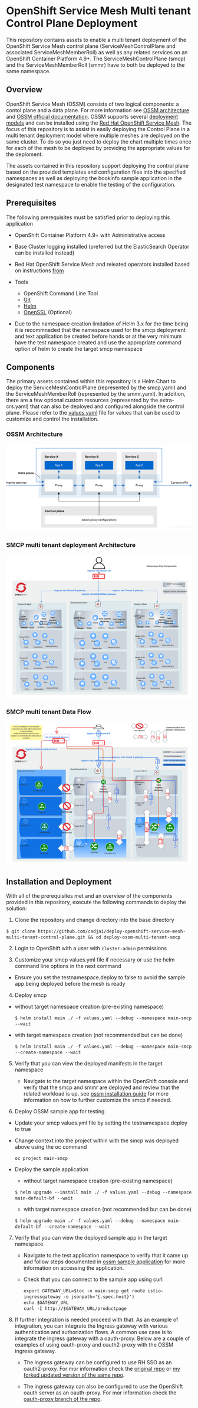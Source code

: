OpenShift Service Mesh Multi tenant Control Plane Deployment
==================================

This repository contains assets to enable a multi tenant deployment of the OpenShift Service Mesh control plane (ServiceMeshControlPlane and associated ServiceMeshMemberRoll) as well as any related services on an OpenShift Container Platform 4.9+. The ServiceMeshControlPlane (smcp) and the ServiceMeshMemberRoll (smmr) have to both be deployed to the same namespace.

## Overview

OpenShift Service Mesh (OSSM) consists of two logical components: a contol plane and a data plane. For more information see [OSSM architecture](https://docs.openshift.com/container-platform/4.11/service_mesh/v2x/ossm-architecture.html) and [OSSM official documentation](https://access.redhat.com/documentation/en-us/openshift_container_platform/4.10/html/service_mesh/index). OSSM supports several [deployment models](https://docs.openshift.com/container-platform/4.11/service_mesh/v2x/ossm-deployment-models.html) and can be installed using the [Red Hat OpenShift Service Mesh](https://docs.openshift.com/container-platform/4.11/service_mesh/v2x/installing-ossm.html). 
The focus of this repository is to assist in easily deploying the Control Plane in a multi tenant deployment model where multiple meshes are deployed on the same cluster. To do so you just need to deploy the chart multiple times once for each of the mesh to be deployed by providing the appropriate values for the deploment. 

The assets contained in this repository support deploying the control plane based on the provided templates and configuration files into the specified namespaces as well as deploying the bookinfo sample application in the designated test namespace to enable the testing of the configuration. 

## Prerequisites

The following prerequisites must be satisfied prior to deploying this application 

* OpenShift Container Platform 4.9+ with Administrative access
* Base Cluster logging installed (preferred but the ElasticSearch Operator can be installed instead) 
* Red Hat OpenShift Service Mesh and releated operators installed based on instructions [from](https://docs.openshift.com/container-platform/4.11/service_mesh/v2x/installing-ossm.html)  
* Tools
  * OpenShift Command Line Tool
  * [Git](https://git-scm.com/)
  * [Helm](https://helm.s/)
  * [OpenSSL](https://www.openssl.org) (Optional)

* Due to the namespace creation limitation of Helm 3.x for the time being it is recommneded that the namespace used for the smcp deployment and text application be created before hands or at the very minimum have the test namespace created and use the appropriate command option of helm to create the target smcp namespace
  
## Components

The primary assets contained within this repository is a Helm Chart to deploy the ServiceMeshControlPlane (represented by the smcp.yaml) and the ServiceMeshMemberRoll (represented by the smmr.yaml). In addition, there are a few optional custom resources (represented by the extra-crs.yaml) that can also be deployed and configured alongside the control plane.  Please refer to the [values.yaml](values.yaml) file for values that can be used to customize and control the installation. 

### OSSM Architecture 

![](images/ossm-architecture.png)

### SMCP multi tenant deployment Architecture 

![](images/ossm-smcp-multi-tenant-architecture.png)

### SMCP multi tenant Data Flow 

![](images/ossm-smcp-multi-tenant-data-flow.png)


## Installation and Deployment

With all of the prerequisites met and an overview of the components provided in this repository, execute the following commands to deploy the solution:

1. Clone the repository and change directory into the base directory
```
$ git clone https://github.com/cadjai/deploy-openshift-service-mesh-multi-tenant-control-plane.git && cd deploy-ossm-multi-tenant-smcp 
```

2. Login to OpenShift with a user with `cluster-admin` permissions

3. Customize your smcp values.yml file if necessary or use the helm command line options in the next command
  * Ensure you set the testnamespace.deploy to false to avoid the sample app being deployed before the mesh is ready
 
4. Deploy smcp 
  * without target namespace creation (pre-existing namespace)

     ```
     $ helm install main ./ -f values.yaml --debug --namespace main-smcp --wait
     ```
  * with target namespace creation (not recommended but can be done)

     ```
     $ helm install main ./ -f values.yaml --debug --namespace main-smcp --create-namespace --wait
     ```

5. Verify that you can view the deployed manifests in the target namespace

   * Navigate to the target namespace within the OpenShift console and verify that the smcp and smmr are deployed and review that the related workload is up. see [ossm installation guide](https://docs.openshift.com/container-platform/4.11/service_mesh/v2x/ossm-create-smcp.html) for more information on how to further customize the smcp if needed.

6. Deploy OSSM sample app for testing  
  * Update your smcp values.yml file by setting the testnamespace.deploy to true 

  * Change context into the project within with the smcp was deployed above using the oc command
     ```
     oc project main-smcp
     ```

  * Deploy the sample application 
      
     * without target namespace creation (pre-existing namespace)

      ```
      $ helm upgrade --install main ./ -f values.yaml --debug --namespace main-default-bf --wait
      ```
     * with target namespace creation (not recommended but can be done)

      ```
      $ helm upgrade main ./ -f values.yaml --debug --namespace main-default-bf --create-namespace --wait
      ```
      
7. Verify that you can view the deployed sample app in the target namespace

   * Navigate to the test application namespace to verify that it came up and follow steps documented in [ossm sample application](https://docs.openshift.com/container-platform/4.11/service_mesh/v2x/prepare-to-deploy-applications-ossm.html#ossm-tutorial-bookinfo-overview_ossm-create-mesh) for more information on accessing the application. 

   * Check that you can connect to the sample app using curl
      ```
      export GATEWAY_URL=$(oc -n main-smcp get route istio-ingressgateway -o jsonpath='{.spec.host}')
      echo $GATEWAY_URL
      curl -I http://$GATEWAY_URL/productpage 
      ```

8. If further integration is needed proceed with that. 
As an example of integration, you can integrate the Ingress gateway with various authentication and authorization flows. A common use case is to integrate the ingress gateway with a oauth-proxy. Below are a couple of examples of using oauth-proxy and oauth2-proxy with the OSSM ingress gateway. 
   * The ingress gateway can be configured to use RH SSO as an oauth2-proxy. For mor information check the [original repo](https://github.com/ghurel-rh/servicemesh-2-rhsso-examples.git) or [my forked updated version of the same repo](https://github.com/cadjai/servicemesh-2-rhsso-examples.git).

   * The ingress gateway can also be configured to use the OpenShift oauth server as an oauth-proxy. For mor information check the [oauth-proxy branch of the repo](https://github.com/cadjai/servicemesh-2-rhsso-examples/tree/ocp-oauth-proxy).
